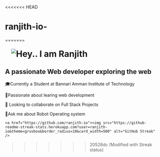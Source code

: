 <<<<<<< HEAD
# ranjith-io-
=======


<h1 style="margin: 20px;">
    <img src="https://readme-typing-svg.herokuapp.com/demo/?font=merriweather&weight=900&duration=4000&color=7FFFF3&center=true&lines=Heyy!++++I+am+Ranjith...." alt="Hey.. I am Ranjith">
</h1>

<h2>A passionate Web developer exploring the web</h2>

<div>
    <p>🎓Currently a Student at Bannari Amman Institute of Technology</p>
    <p>🧠Passionate about learing web development</p>
    <p>👯 Looking to collaborate on Full Stack Projects </p>
    <p>💬Ask me about Robot Operating system</p>

    <a href="https://github.com/ranjith-io"><img src="https://github-readme-streak-stats.herokuapp.com?user=ranjith-io&theme=gruvbox&border_radius=10&card_width=500" alt="GitHub Streak" />
>>>>>>> 20528dc (Modified with Streak status)
